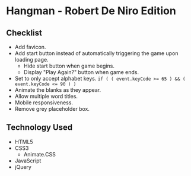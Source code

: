 # Hangman - Robert De Niro Edition

## Checklist

- Add favicon.
- Add start button instead of automatically triggering the game upon loading page.
  - Hide start button when game begins.
  - Display "Play Again?" button when game ends.
- Set to only accept alphabet keys. `if ( ( event.keyCode >= 65 ) && ( event.keyCode <= 90 ) )`
- Animate the blanks as they appear.
- Allow multiple word titles.
- Mobile responsiveness.
- Remove grey placeholder box.

## Technology Used

- HTML5
- CSS3
  - Animate.CSS
- JavaScript
- jQuery